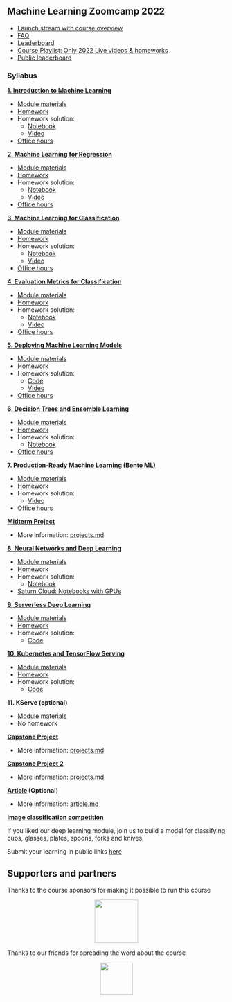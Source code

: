 ## Machine Learning Zoomcamp 2022

* [Launch stream with course overview](https://www.youtube.com/watch?v=MqI8vt3-cag&list=PL3MmuxUbc_hIhxl5Ji8t4O6lPAOpHaCLR)
* [FAQ](https://datatalks.club/faq/machine-learning-zoomcamp.html)
* [Leaderboard](https://docs.google.com/spreadsheets/d/e/2PACX-1vQzLGpva63gb2rIilFnpZMRSb-buyr5oGh8jmDtIb8DANo4n6hDalra_WRCl4EZwO1JvaC4UIS62n5h/pubhtml)
* [Course Playlist: Only 2022 Live videos & homeworks](https://www.youtube.com/watch?v=MqI8vt3-cag&list=PL3MmuxUbc_hL5QBBEyKUXKuTNx-3cTpKs)
* [Public leaderboard](leaderboard.md)

### Syllabus

**[1. Introduction to Machine Learning](01-intro/)**

* [Module materials](../../01-intro)
* [Homework](01-intro/homework.md)
* Homework solution:
  * [Notebook](01-intro/homework_1.ipynb)
  * [Video](https://www.youtube.com/watch?v=J0Ht4V9mIRI&list=PL3MmuxUbc_hL5QBBEyKUXKuTNx-3cTpKs)
* [Office hours](https://www.youtube.com/watch?v=VojpszKmKw8&list=PL3MmuxUbc_hL5QBBEyKUXKuTNx-3cTpKs)


**[2. Machine Learning for Regression](02-regression/)**

* [Module materials](../../02-regression)
* [Homework](02-regression/homework.md)
* Homework solution:
  * [Notebook](02-regression/homework_2.ipynb)
  * [Video](https://www.youtube.com/watch?v=mWJwXyibqW8&list=PL3MmuxUbc_hL5QBBEyKUXKuTNx-3cTpKs)
* [Office hours](https://www.youtube.com/watch?v=UYWy8ETnKt8&list=PL3MmuxUbc_hL5QBBEyKUXKuTNx-3cTpKs)


[**3. Machine Learning for Classification**](03-classification/)

* [Module materials](../../03-classification)
* [Homework](03-classification/homework.md)
* Homework solution:
  * [Notebook](03-classification/homework_3.ipynb)
  * [Video](https://www.youtube.com/watch?v=o--DqcyRLEM&list=PL3MmuxUbc_hL5QBBEyKUXKuTNx-3cTpKs)
* [Office hours](https://www.youtube.com/watch?v=WYOahoRGvZc&list=PL3MmuxUbc_hL5QBBEyKUXKuTNx-3cTpKs)


[**4. Evaluation Metrics for Classification**](04-evaluation/)

* [Module materials](../../04-evaluation)
* [Homework](04-evaluation/homework.md)
* Homework solution:
  * [Notebook](04-evaluation/homework_4.ipynb)
  * [Video](https://youtu.be/82TYlOvKwfk)
* [Office hours](https://www.youtube.com/watch?v=glwPRlEcYgU&list=PL3MmuxUbc_hL5QBBEyKUXKuTNx-3cTpKs)


[**5. Deploying Machine Learning Models**](05-deployment/)

* [Module materials](../../05-deployment)
* [Homework](05-deployment/homework.md)
* Homework solution:
  * [Code](05-deployment/homework/)
  * [Video](https://youtu.be/LZFKhcG6ygc)
* [Office hours](https://www.youtube.com/watch?v=4JMd6ovNuwk&list=PL3MmuxUbc_hL5QBBEyKUXKuTNx-3cTpKs)


[**6. Decision Trees and Ensemble Learning**](06-trees/)

* [Module materials](../../06-trees)
* [Homework](06-trees/homework.md)
* Homework solution:
  * [Notebook](06-trees/homework_6.ipynb)
* [Office hours](https://www.youtube.com/watch?v=DOWSa2kR8-I&list=PL3MmuxUbc_hL5QBBEyKUXKuTNx-3cTpKs)


[**7. Production-Ready Machine Learning (Bento ML)**](07-bento-production/)

* [Module materials](../../07-bentoml-production/)
* [Homework](07-bento-production/homework.md)
* Homework solution:
  * [Video](https://www.youtube.com/watch?v=BknNxERM2fk&list=PL3MmuxUbc_hL5QBBEyKUXKuTNx-3cTpKs)
* [Office hours](https://www.youtube.com/watch?v=yKK7RgXlNdY&list=PL3MmuxUbc_hL5QBBEyKUXKuTNx-3cTpKs)


[**Midterm Project**](projects.md#midterm-project)

* More information: [projects.md](projects.md#midterm-project)


[**8. Neural Networks and Deep Learning**](08-deep-learning/)

* [Module materials](../../08-deep-learning)
* [Homework](08-deep-learning/homework.md)
* Homework solution:
  * [Notebook](08-deep-learning/homework_8.ipynb)
* [Saturn Cloud: Notebooks with GPUs](https://bit.ly/saturn-mlzoomcamp) 


[**9. Serverless Deep Learning**](09-serverless/)

* [Module materials](../../09-serverless)
* [Homework](09-serverless/homework.md)
* Homework solution:
  * [Code](09-serverless/homework/)


[**10. Kubernetes and TensorFlow Serving**](10-kubernetes/)

* [Module materials](../../10-kubernetes)
* [Homework](10-kubernetes/homework.md)
* Homework solution:
  * [Code](10-kubernetes/homework/)


**11. KServe (optional)**

* [Module materials](../../11-kserve)
* No homework

[**Capstone Project**](projects.md#capstone-1)

* More information: [projects.md](projects.md#capstone-1)


[**Capstone Project 2**](projects.md#capstone-2)

* More information: [projects.md](projects.md#capstone-2)


**[Article](article.md) (Optional)**

* More information: [article.md](article.md)


**[Image classification competition](https://www.kaggle.com/competitions/kitchenware-classification/)**

If you liked our deep learning module, join us to build a model for classifying cups, glasses, plates, spoons, forks and knives.

Submit your learning in public links [here](https://forms.gle/yBo5rfN1WkSqQ5xj8)


## Supporters and partners

Thanks to the course sponsors for making it possible to run this course

<p align="center">
  <a href="https://www.bentoml.com/">
    <img height="100" src="../../../images/bentoml.png">
  </a>
</p>

Thanks to our friends for spreading the word about the course

<p align="center">
  <a href="https://dphi.tech/">
    <img height="75" src="https://datatalks.club/images/partners/dphi.png">
  </a>
</p>
